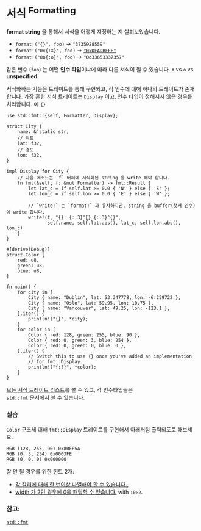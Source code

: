 # 서식 <sup>Formatting</sup>

 **format string** 을 통해서 서식을 어떻게 지정하는 지 살펴보았습니다.

* `format!("{}", foo)` -> `"3735928559"`
* `format!("0x{:X}", foo)` ->
  [`"0xDEADBEEF"`][deadbeef]
* `format!("0o{:o}", foo)` -> `"0o33653337357"`

같은 변수 (`foo`) 는 어떤 **인수 타입**이냐에 따라 다른 서식이 될 수 있습니다.
`X` vs `o` vs **unspecified**.

서식화하는 기능은 트레이트를 통해 구현되고, 각 인수에 대해 하나의 트레이트가 존재합니다.
가장 흔한 서식 트레이트는 `Display` 이고, 인수 타입이 정해지지 않은 경우를 처리합니다. 예 `{}`

```rust,editable
use std::fmt::{self, Formatter, Display};

struct City {
    name: &'static str,
    // 위도
    lat: f32,
    // 경도
    lon: f32,
}

impl Display for City {
    // 다음 메소드는 `f` 버퍼에 서식화된 string 을 write 해야 합니다.
    fn fmt(&self, f: &mut Formatter) -> fmt::Result {
        let lat_c = if self.lat >= 0.0 { 'N' } else { 'S' };
        let lon_c = if self.lon >= 0.0 { 'E' } else { 'W' };

        // `write!` 는 `format!` 과 유사하지만, string 을 buffer(첫째 인수)에 write 합니다.        
        write!(f, "{}: {:.3}°{} {:.3}°{}",
               self.name, self.lat.abs(), lat_c, self.lon.abs(), lon_c)
    }
}

#[derive(Debug)]
struct Color {
    red: u8,
    green: u8,
    blue: u8,
}

fn main() {
    for city in [
        City { name: "Dublin", lat: 53.347778, lon: -6.259722 },
        City { name: "Oslo", lat: 59.95, lon: 10.75 },
        City { name: "Vancouver", lat: 49.25, lon: -123.1 },
    ].iter() {
        println!("{}", *city);
    }
    for color in [
        Color { red: 128, green: 255, blue: 90 },
        Color { red: 0, green: 3, blue: 254 },
        Color { red: 0, green: 0, blue: 0 },
    ].iter() {
        // Switch this to use {} once you've added an implementation
        // for fmt::Display.
        println!("{:?}", *color);
    }
}
```

[모든 서식 트레이트 리스트][fmt_traits]를 볼 수 있고, 각 인수타입들은  
[`std::fmt`][fmt] 문서에서 볼 수 있습니다.

### 실습
`Color` 구조체 대해 `fmt::Display` 트레이트를 구현해서 아래처럼
출력되도로 해보세요.

```text
RGB (128, 255, 90) 0x80FF5A
RGB (0, 3, 254) 0x0003FE
RGB (0, 0, 0) 0x000000
```

잘 안 될 경우를 위한 힌트 2개:
 * [각 칼러에 대해 한 번이상 나열해야 할 수 있습니다.][named_parameters],
 * [width 가 2인 경우에 0을 패딩할 수 있습니다.][fmt_width] with `:0>2`.

### 참고:

[`std::fmt`][fmt]

[named_parameters]: https://doc.rust-lang.org/std/fmt/#named-parameters
[deadbeef]: https://en.wikipedia.org/wiki/Deadbeef#Magic_debug_values
[fmt]: https://doc.rust-lang.org/std/fmt/
[fmt_traits]: https://doc.rust-lang.org/std/fmt/#formatting-traits
[fmt_width]: https://doc.rust-lang.org/std/fmt/#width
